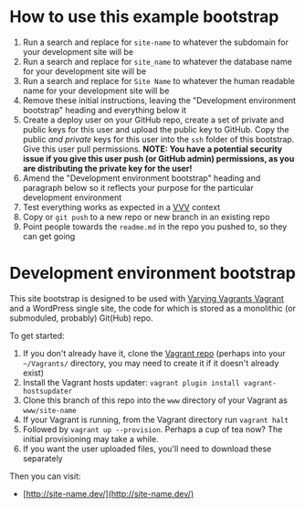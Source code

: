 # How to use this example bootstrap

1. Run a search and replace for `site-name` to whatever the subdomain for your development site will be
2. Run a search and replace for `site_name` to whatever the database name for your development site will be
3. Run a search and replace for `Site Name` to whatever the human readable name for your development site will be
4. Remove these initial instructions, leaving the "Development environment bootstrap" heading and everything below it
5. Create a deploy user on your GitHub repo, create a set of private and public keys for this user and upload the public key to GitHub. Copy the public *and private* keys for this user into the `ssh` folder of this bootstrap. Give this user pull permissions. **NOTE: You have a potential security issue if you give this user push (or GitHub admin) permissions, as you are distributing the private key for the user!**
6. Amend the "Development environment bootstrap" heading and paragraph below so it reflects your purpose for the particular development environment
7. Test everything works as expected in a [VVV](https://github.com/10up/varying-vagrant-vagrants/) context
8. Copy or `git push` to a new repo or new branch in an existing repo
9. Point people towards the `readme.md` in the repo you pushed to, so they can get going

# Development environment bootstrap

This site bootstrap is designed to be used with [Varying Vagrants Vagrant](https://github.com/10up/varying-vagrant-vagrants/) and a WordPress single site, the code for which is stored as a monolithic (or submoduled, probably) Git(Hub) repo.

To get started:

1. If you don't already have it, clone the [Vagrant repo](https://github.com/10up/varying-vagrant-vagrants/) (perhaps into your `~/Vagrants/` directory, you may need to create it if it doesn't already exist)
2. Install the Vagrant hosts updater: `vagrant plugin install vagrant-hostsupdater`
3. Clone this branch of this repo into the `www` directory of your Vagrant as `www/site-name`
4. If your Vagrant is running, from the Vagrant directory run `vagrant halt`
5. Followed by `vagrant up --provision`.  Perhaps a cup of tea now? The initial provisioning may take a while.
6. If you want the user uploaded files, you'll need to download these separately

Then you can visit:
* [http://site-name.dev/](http://site-name.dev/)

